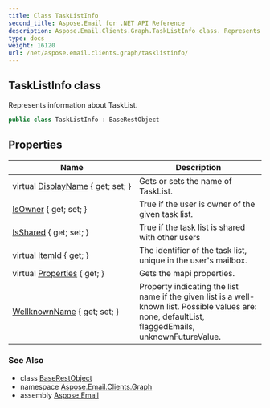 ```yaml
---
title: Class TaskListInfo
second_title: Aspose.Email for .NET API Reference
description: Aspose.Email.Clients.Graph.TaskListInfo class. Represents information about TaskList
type: docs
weight: 16120
url: /net/aspose.email.clients.graph/tasklistinfo/
---
```

## TaskListInfo class

Represents information about TaskList.

```csharp
public class TaskListInfo : BaseRestObject
```

## Properties

| Name | Description |
| --- | --- |
| virtual [DisplayName](../../aspose.email.clients.graph/tasklistinfo/displayname/) { get; set; } | Gets or sets the name of TaskList. |
| [IsOwner](../../aspose.email.clients.graph/tasklistinfo/isowner/) { get; set; } | True if the user is owner of the given task list. |
| [IsShared](../../aspose.email.clients.graph/tasklistinfo/isshared/) { get; set; } | True if the task list is shared with other users |
| virtual [ItemId](../../aspose.email.clients.graph/tasklistinfo/itemid/) { get; } | The identifier of the task list, unique in the user's mailbox. |
| virtual [Properties](../../aspose.email.clients.graph/baserestobject/properties/) { get; } | Gets the mapi properties. |
| [WellknownName](../../aspose.email.clients.graph/tasklistinfo/wellknownname/) { get; set; } | Property indicating the list name if the given list is a well-known list. Possible values are: none, defaultList, flaggedEmails, unknownFutureValue. |

### See Also

* class [BaseRestObject](../baserestobject/)
* namespace [Aspose.Email.Clients.Graph](../../aspose.email.clients.graph/)
* assembly [Aspose.Email](../../)


